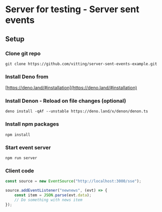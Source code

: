 # Server for testing - Server sent events

## Setup

### Clone git repo

```console
git clone https://github.com/vitting/server-sent-events-example.git
```

### Install Deno from

[https://deno.land/#installation](https://deno.land/#installation)

### Install Denon - Reload on file changes (optional)

```console
deno install -qAf --unstable https://deno.land/x/denon/denon.ts
```

### Install npm packages

```console
npm install
```

### Start event server

```console
npm run server
```

### Client code

```javascript
const source = new EventSource("http://localhost:3000/sse");

source.addEventListener("newnews", (evt) => {
    const item = JSON.parse(evt.data);
    // Do something with news item
});
```
